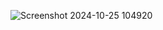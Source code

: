 ![Screenshot 2024-10-25 104920](https://github.com/user-attachments/assets/36029547-467b-4010-8583-0508349f5441)
